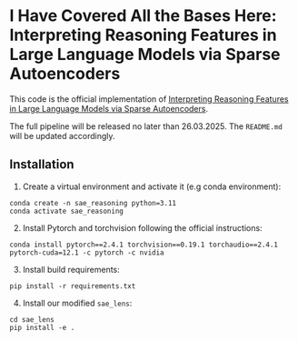 # I Have Covered All the Bases Here: Interpreting Reasoning Features in Large Language Models via Sparse Autoencoders

This code is the official implementation of [Interpreting Reasoning Features in Large Language Models via Sparse Autoencoders](https://arxiv.org/abs/2503.18878).

The full pipeline will be released no later than 26.03.2025. The `README.md` will be updated accordingly. 

## Installation

1. Create a virtual environment and activate it (e.g conda environment):
```
conda create -n sae_reasoning python=3.11
conda activate sae_reasoning
```
2. Install Pytorch and torchvision following the official instructions:
```
conda install pytorch==2.4.1 torchvision==0.19.1 torchaudio==2.4.1 pytorch-cuda=12.1 -c pytorch -c nvidia
```
3. Install build requirements:
```
pip install -r requirements.txt
```
4. Install our modified `sae_lens`:
```
cd sae_lens
pip install -e .
```
